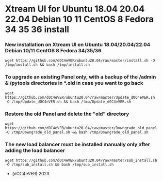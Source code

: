 # Xtream UI for Ubuntu 18.04 20.04 22.04 Debian 10 11 CentOS 8 Fedora 34 35 36 install




### New installation on Xtream UI on Ubuntu 18.04/20.04/22.04 Debian 10/11 CentOS 8 Fedora 34/35/36

    wget https://github.com/dOC4eVER/ubuntu20.04/raw/master/install.sh -O /tmp/install.sh && bash /tmp/install.sh



### To upgrade an existing Panel only, with a backup of the /admin & /pytools directories in *.old in case you want to go back
 
    wget https://github.com/dOC4eVER/ubuntu20.04/raw/master/Update_dOC4eVER.sh -O /tmp/Update_dOC4eVER.sh && bash /tmp/Update_dOC4eVER.sh



### Restore the old Panel and delete the "old" directory

    wget https://github.com/dOC4eVER/ubuntu20.04/raw/master/Downgrade_old_panel.sh -O /tmp/Downgrade_old_panel.sh && bash /tmp/Downgrade_old_panel.sh
    



### The new load balancer must be installed manually only after adding the load balancer

    wget https://github.com/dOC4eVER/ubuntu20.04/raw/master/sub_install.sh -O /tmp/sub_install.sh && bash /tmp/sub_install.sh


* (dOC4eVER) 2023
